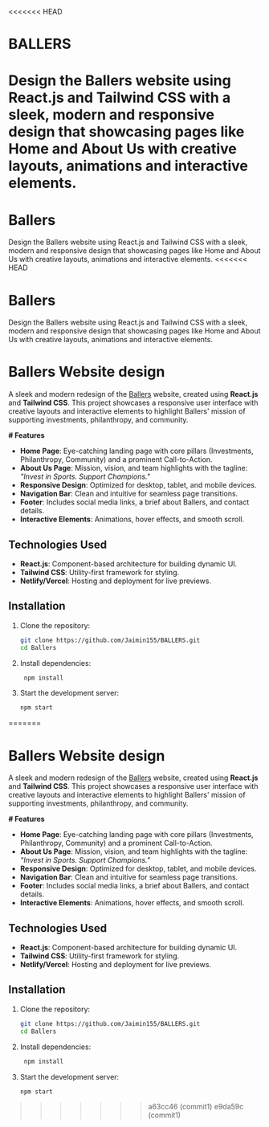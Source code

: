 <<<<<<< HEAD
# BALLERS
Design the Ballers website using React.js and Tailwind CSS with a sleek, modern and responsive design that showcasing pages like Home and About Us with creative layouts, animations and interactive elements.
=======
# Ballers
Design the Ballers website using React.js and Tailwind CSS with a sleek, modern and responsive design that showcasing pages like Home and About Us with creative layouts, animations and interactive elements.
<<<<<<< HEAD

# Ballers
Design the Ballers website using React.js and Tailwind CSS with a sleek, modern and responsive design that showcasing pages like Home and About Us with creative layouts, animations and interactive elements.

# Ballers Website design

A sleek and modern redesign of the [Ballers](https://ballerslife.co) website, created using **React.js** and **Tailwind CSS**. This project showcases a responsive user interface with creative layouts and interactive elements to highlight Ballers' mission of supporting investments, philanthropy, and community.

**# Features**
- **Home Page**: Eye-catching landing page with core pillars (Investments, Philanthropy, Community) and a prominent Call-to-Action.
- **About Us Page**: Mission, vision, and team highlights with the tagline: *"Invest in Sports. Support Champions."*
- **Responsive Design**: Optimized for desktop, tablet, and mobile devices.
- **Navigation Bar**: Clean and intuitive for seamless page transitions.
- **Footer**: Includes social media links, a brief about Ballers, and contact details.
- **Interactive Elements**: Animations, hover effects, and smooth scroll.

## Technologies Used
- **React.js**: Component-based architecture for building dynamic UI.
- **Tailwind CSS**: Utility-first framework for styling.
- **Netlify/Vercel**: Hosting and deployment for live previews.

## Installation

1. Clone the repository:
   ```bash
   git clone https://github.com/Jaimin155/BALLERS.git
   cd Ballers
   
2. Install dependencies:
   ```bash
    npm install

3. Start the development server:
   ```bash
   npm start
   

=======

# Ballers Website design

A sleek and modern redesign of the [Ballers](https://ballerslife.co) website, created using **React.js** and **Tailwind CSS**. This project showcases a responsive user interface with creative layouts and interactive elements to highlight Ballers' mission of supporting investments, philanthropy, and community.

**# Features**
- **Home Page**: Eye-catching landing page with core pillars (Investments, Philanthropy, Community) and a prominent Call-to-Action.
- **About Us Page**: Mission, vision, and team highlights with the tagline: *"Invest in Sports. Support Champions."*
- **Responsive Design**: Optimized for desktop, tablet, and mobile devices.
- **Navigation Bar**: Clean and intuitive for seamless page transitions.
- **Footer**: Includes social media links, a brief about Ballers, and contact details.
- **Interactive Elements**: Animations, hover effects, and smooth scroll.

## Technologies Used
- **React.js**: Component-based architecture for building dynamic UI.
- **Tailwind CSS**: Utility-first framework for styling.
- **Netlify/Vercel**: Hosting and deployment for live previews.

## Installation

1. Clone the repository:
   ```bash
   git clone https://github.com/Jaimin155/BALLERS.git
   cd Ballers
   
2. Install dependencies:
   ```bash
    npm install

3. Start the development server:
   ```bash
   npm start
   

>>>>>>> a63cc46 (commit1)
>>>>>>> e9da59c (commit1)
